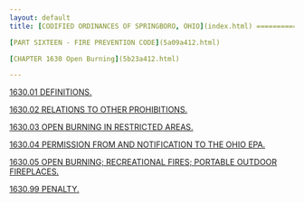 ```yaml
---
layout: default 
title: [CODIFIED ORDINANCES OF SPRINGBORO, OHIO](index.html) =====================================================

[PART SIXTEEN - FIRE PREVENTION CODE](5a09a412.html)

[CHAPTER 1630 Open Burning](5b23a412.html)

---
```


[1630.01 DEFINITIONS.](5b34a412.html)

[1630.02 RELATIONS TO OTHER PROHIBITIONS.](5b45a412.html)

[1630.03 OPEN BURNING IN RESTRICTED AREAS.](5b4ba412.html)

[1630.04 PERMISSION FROM AND NOTIFICATION TO THE OHIO
EPA.](5b6ca412.html)

[1630.05 OPEN BURNING; RECREATIONAL FIRES; PORTABLE OUTDOOR
FIREPLACES.](5b85a412.html)

[1630.99 PENALTY.](5b9ca412.html)
